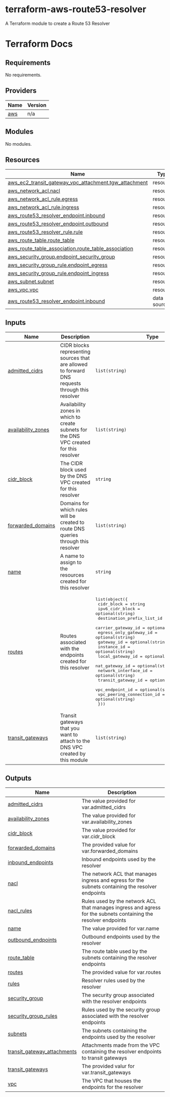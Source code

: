 # terraform-aws-route53-resolver
A Terraform module to create a Route 53 Resolver

# Terraform Docs

## Requirements

No requirements.

## Providers

| Name | Version |
|------|---------|
| <a name="provider_aws"></a> [aws](#provider\_aws) | n/a |

## Modules

No modules.

## Resources

| Name | Type |
|------|------|
| [aws_ec2_transit_gateway_vpc_attachment.tgw_attachment](https://registry.terraform.io/providers/hashicorp/aws/latest/docs/resources/ec2_transit_gateway_vpc_attachment) | resource |
| [aws_network_acl.nacl](https://registry.terraform.io/providers/hashicorp/aws/latest/docs/resources/network_acl) | resource |
| [aws_network_acl_rule.egress](https://registry.terraform.io/providers/hashicorp/aws/latest/docs/resources/network_acl_rule) | resource |
| [aws_network_acl_rule.ingress](https://registry.terraform.io/providers/hashicorp/aws/latest/docs/resources/network_acl_rule) | resource |
| [aws_route53_resolver_endpoint.inbound](https://registry.terraform.io/providers/hashicorp/aws/latest/docs/resources/route53_resolver_endpoint) | resource |
| [aws_route53_resolver_endpoint.outbound](https://registry.terraform.io/providers/hashicorp/aws/latest/docs/resources/route53_resolver_endpoint) | resource |
| [aws_route53_resolver_rule.rule](https://registry.terraform.io/providers/hashicorp/aws/latest/docs/resources/route53_resolver_rule) | resource |
| [aws_route_table.route_table](https://registry.terraform.io/providers/hashicorp/aws/latest/docs/resources/route_table) | resource |
| [aws_route_table_association.route_table_association](https://registry.terraform.io/providers/hashicorp/aws/latest/docs/resources/route_table_association) | resource |
| [aws_security_group.endpoint_security_group](https://registry.terraform.io/providers/hashicorp/aws/latest/docs/resources/security_group) | resource |
| [aws_security_group_rule.endpoint_egress](https://registry.terraform.io/providers/hashicorp/aws/latest/docs/resources/security_group_rule) | resource |
| [aws_security_group_rule.endpoint_ingress](https://registry.terraform.io/providers/hashicorp/aws/latest/docs/resources/security_group_rule) | resource |
| [aws_subnet.subnet](https://registry.terraform.io/providers/hashicorp/aws/latest/docs/resources/subnet) | resource |
| [aws_vpc.vpc](https://registry.terraform.io/providers/hashicorp/aws/latest/docs/resources/vpc) | resource |
| [aws_route53_resolver_endpoint.inbound](https://registry.terraform.io/providers/hashicorp/aws/latest/docs/data-sources/route53_resolver_endpoint) | data source |

## Inputs

| Name | Description | Type | Default | Required |
|------|-------------|------|---------|:--------:|
| <a name="input_admitted_cidrs"></a> [admitted\_cidrs](#input\_admitted\_cidrs) | CIDR blocks representing sources that are allowed to forward DNS requests through this resolver | `list(string)` | <pre>[<br>  "0.0.0.0/0"<br>]</pre> | no |
| <a name="input_availability_zones"></a> [availability\_zones](#input\_availability\_zones) | Availability zones in which to create subnets for the DNS VPC created for this resolver | `list(string)` | n/a | yes |
| <a name="input_cidr_block"></a> [cidr\_block](#input\_cidr\_block) | The CIDR block used by the DNS VPC created for this resolver | `string` | n/a | yes |
| <a name="input_forwarded_domains"></a> [forwarded\_domains](#input\_forwarded\_domains) | Domains for which rules will be created to route DNS queries through this resolver | `list(string)` | `[]` | no |
| <a name="input_name"></a> [name](#input\_name) | A name to assign to the resources created for this resolver | `string` | n/a | yes |
| <a name="input_routes"></a> [routes](#input\_routes) | Routes associated with the endpoints created for this resolver | <pre>list(object({<br>    cidr_block                 = string<br>    ipv6_cidr_block            = optional(string)<br>    destination_prefix_list_id = optional(string)<br>    carrier_gateway_id         = optional(string)<br>    egress_only_gateway_id     = optional(string)<br>    gateway_id                 = optional(string)<br>    instance_id                = optional(string)<br>    local_gateway_id           = optional(string)<br>    nat_gateway_id             = optional(string)<br>    network_interface_id       = optional(string)<br>    transit_gateway_id         = optional(string)<br>    vpc_endpoint_id            = optional(string)<br>    vpc_peering_connection_id  = optional(string)<br>  }))</pre> | `[]` | no |
| <a name="input_transit_gateways"></a> [transit\_gateways](#input\_transit\_gateways) | Transit gateways that you want to attach to the DNS VPC created by this module | `list(string)` | `[]` | no |

## Outputs

| Name | Description |
|------|-------------|
| <a name="output_admitted_cidrs"></a> [admitted\_cidrs](#output\_admitted\_cidrs) | The value provided for var.admitted\_cidrs |
| <a name="output_availability_zones"></a> [availability\_zones](#output\_availability\_zones) | The value provided for var.availability\_zones |
| <a name="output_cidr_block"></a> [cidr\_block](#output\_cidr\_block) | The value provided for var.cidr\_block |
| <a name="output_forwarded_domains"></a> [forwarded\_domains](#output\_forwarded\_domains) | The provided value for var.forwarded\_domains |
| <a name="output_inbound_endpoints"></a> [inbound\_endpoints](#output\_inbound\_endpoints) | Inbound endpoints used by the resolver |
| <a name="output_nacl"></a> [nacl](#output\_nacl) | The network ACL that manages ingress and egress for the subnets containing the resolver endpoints |
| <a name="output_nacl_rules"></a> [nacl\_rules](#output\_nacl\_rules) | Rules used by the network ACL that manages ingress and agress for the subnets containing the resolver endpoints |
| <a name="output_name"></a> [name](#output\_name) | The value provided for var.name |
| <a name="output_outbound_endpoints"></a> [outbound\_endpoints](#output\_outbound\_endpoints) | Outbound endpoints used by the resolver |
| <a name="output_route_table"></a> [route\_table](#output\_route\_table) | The route table used by the subnets containing the resolver endpoints |
| <a name="output_routes"></a> [routes](#output\_routes) | The provided value for var.routes |
| <a name="output_rules"></a> [rules](#output\_rules) | Resolver rules used by the resolver |
| <a name="output_security_group"></a> [security\_group](#output\_security\_group) | The security group associated with the resolver endpoints |
| <a name="output_security_group_rules"></a> [security\_group\_rules](#output\_security\_group\_rules) | Rules used by the security group associated with the resolver endpoints |
| <a name="output_subnets"></a> [subnets](#output\_subnets) | The subnets containing the endpoints used by the resolver |
| <a name="output_transit_gateway_attachments"></a> [transit\_gateway\_attachments](#output\_transit\_gateway\_attachments) | Attachments made from the VPC containing the resolver endpoints to transit gateways |
| <a name="output_transit_gateways"></a> [transit\_gateways](#output\_transit\_gateways) | The provided valur for var.transit\_gateways |
| <a name="output_vpc"></a> [vpc](#output\_vpc) | The VPC that houses the endpoints for the resolver |
